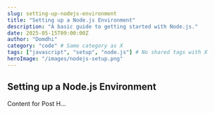 ```yaml
---
slug: setting-up-nodejs-environment
title: "Setting up a Node.js Environment"
description: "A basic guide to getting started with Node.js."
date: 2025-05-15T09:00:00Z
author: "Domdhi"
category: "code" # Same category as X
tags: ["javascript", "setup", "node.js"] # No shared tags with X
heroImage: "/images/nodejs-setup.png"
---
```

## Setting up a Node.js Environment
Content for Post H...